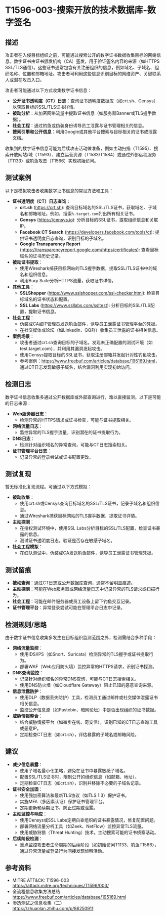 # T1596-003-搜索开放的技术数据库-数字签名

## 描述
攻击者在入侵目标组织之前，可能通过搜索公开的数字证书数据收集目标的网络信息。数字证书由证书颁发机构（CA）签发，用于验证签名内容的来源（如HTTPS SSL/TLS通信）。这些证书通常包含有关注册组织的信息，例如域名、子域名、组织名称、位置和邮箱地址。攻击者可利用这些信息识别目标的网络资产、关键联系人或潜在攻击入口。

攻击者可能通过以下方式收集数字证书信息：
- **公开证书透明度（CT）日志**：查询证书透明度数据库（如crt.sh、Censys）以获取目标的SSL/TLS证书详情。
- **被动分析**：从加密网络流量中提取证书信息（如服务器Banner或TLS握手数据）。
- **社会工程**：通过钓鱼或伪装身份诱导员工泄露与证书管理相关的信息。
- **搜索引擎和公开信息**：利用Google或其他平台搜索与目标相关的证书或泄露文档。

收集到的数字证书信息可能为后续攻击活动做准备，例如主动扫描（T1595）、搜索开放网站/域（T1593）、建立运营资源（T1583/T1584）或通过外部远程服务（T1133）或钓鱼攻击（T1566）实现初始访问。

## 测试案例
以下是模拟攻击者收集数字证书信息的常见方法和工具：
- **证书透明度（CT）日志查询**：
  - **crt.sh** (<https://crt.sh>): 查询目标域名的SSL/TLS证书，获取域名、子域名和邮箱地址。例如，搜索`%.target.com`列出所有相关证书。
  - **Censys** (<https://censys.io>): 分析目标的SSL证书，提取组织信息和关联IP。
  - **Facebook CT Search** (<https://developers.facebook.com/tools/ct>): 提供证书透明度日志查询，识别目标的子域名。
  - **Google Transparency Report** (<https://transparencyreport.google.com/https/certificates>): 查看目标域名的证书历史记录。
- **被动证书提取**：
  - 使用Wireshark捕获目标网站的TLS握手数据，提取SSL/TLS证书中的域名和组织信息。
  - 利用Burp Suite分析HTTPS流量，获取证书详情。
- **其他工具**：
  - **SSLShopper** (<https://www.sslshopper.com/ssl-checker.html>): 检查目标域名的证书状态和配置。
  - **SSL Labs** (<https://www.ssllabs.com/ssltest>): 分析目标的SSL/TLS配置，提取证书信息。
- **社会工程**：
  - 伪装成CA或IT管理员发送钓鱼邮件，诱导员工泄露证书管理平台的凭据。
  - 在社交媒体或论坛（如LinkedIn、QQ群）收集员工泄露的证书相关信息。
- **案例场景**：
  - 攻击者通过crt.sh查询目标的子域名，发现未正确配置的测试环境（如test.target.com），并利用其漏洞发起攻击。
  - 使用Censys提取目标的SSL证书，获取注册邮箱并发起针对性钓鱼攻击。
  - 参考案例：<https://www.freebuf.com/articles/database/195169.html>，通过CT日志发现敏感子域名，结合漏洞利用实现初始访问。

## 检测日志
数字证书信息收集多通过公开数据库或外部查询进行，难以直接监测。以下是可能的日志来源：
- **Web服务器日志**：
  - 检测异常的HTTPS请求或证书检查，可能与证书提取相关。
- **网络流量日志**：
  - 监控异常的TLS握手流量，识别潜在的证书提取行为。
- **DNS日志**：
  - 检测针对组织域名的异常查询，可能与CT日志搜索相关。
- **证书管理平台日志**：
  - 记录异常的登录尝试或证书配置更改。

## 测试复现
暂无标准化复现流程。可通过以下方式模拟：
- **被动收集**：
  - 使用crt.sh或Censys查询目标域名的SSL/TLS证书，记录子域名和组织信息。
  - 通过Wireshark捕获目标网站的TLS握手数据，提取证书详情。
- **主动探测**：
  - 在授权测试环境中，使用SSL Labs分析目标的SSL/TLS配置，检查证书暴露的信息。
  - 测试证书透明度日志，验证是否存在敏感子域名。
- **社会工程模拟**：
  - 在红队测试中，伪装成CA发送钓鱼邮件，诱导员工泄露证书管理凭据。

## 测试留痕
- **被动查询**：通过CT日志或公开数据库查询，通常不留明显痕迹。
- **主动探测**：可能在Web服务器或网络流量日志中记录异常的TLS请求或扫描行为。
- **社会工程**：可能在邮件服务器或员工设备上留下钓鱼交互记录。
- **证书管理平台**：异常登录尝试可能在管理平台日志中记录。

## 检测规则/思路
由于数字证书信息收集多发生在目标组织监测范围之外，检测需结合多种手段：
- **网络流量监控**：
  - 使用IDS/IPS（如Snort、Suricata）检测异常的TLS握手或证书提取行为。
  - 部署WAF（Web应用防火墙）监控异常的HTTPS请求，识别证书探测。
- **DNS查询监控**：
  - 记录针对组织域名的异常DNS查询，可能与CT日志搜索相关。
  - 使用DNS防火墙（如Cloudflare Gateway）阻止已知的恶意查询来源。
- **信息泄露防护**：
  - 使用DLP（数据丢失防护）工具，检测员工通过邮件或社交媒体泄露证书相关信息。
  - 监控公开信息源（如Pastebin、暗网论坛）中是否出现组织的证书数据。
- **威胁情报整合**：
  - 结合威胁情报平台（如微步在线、奇安信），识别已知的CT日志查询工具或恶意IP。
  - 定期检查CT日志（如crt.sh），评估暴露的子域名或邮箱风险。

## 建议
- **减少信息暴露**：
  - 使用子域名最小化策略，避免在证书中暴露敏感子域名。
  - 配置SSL/TLS证书时，限制公开的组织信息（如邮箱、地址）。
  - 定期检查CT日志（如crt.sh），识别并移除不必要的子域名记录。
- **证书安全加固**：
  - 使用强加密算法和最新TLS协议（如TLS 1.3）保护证书。
  - 实施MFA（多因素认证）保护证书管理平台。
  - 定期更新和续期证书，防止过期或泄露。
- **主动监控与响应**：
  - 使用Censys或SSL Labs定期自查组织的证书暴露情况，修复配置问题。
  - 部署网络流量分析工具（如Zeek、NetFlow）监控异常TLS流量。
  - 使用威胁狩猎（Threat Hunting）技术，主动搜索可能的证书侦察活动。
- **后续阶段检测**：
  - 重点监控攻击者生命周期的后续阶段（如初始访问T1133、钓鱼T1566），通过异常流量或登录行为间接发现侦察活动。

## 参考资料
- MITRE ATT&CK: T1596-003  
  <https://attack.mitre.org/techniques/T1596/003/>
- 全流程信息收集方法总结  
  <https://www.freebuf.com/articles/database/195169.html>
- 渗透测试之信息收集（二）  
  <https://zhuanlan.zhihu.com/p/86250911>